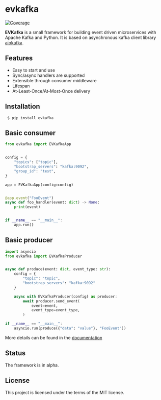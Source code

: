 # evkafka

<p align="left">
<a href="https://coverage-badge.samuelcolvin.workers.dev/redirect/theleharo/evkafka" target="_blank">
    <img src="https://coverage-badge.samuelcolvin.workers.dev/theleharo/evkafka.svg" alt="Coverage">
</a>
</p>

**EVKafka** is a small framework for building event driven 
microservices with Apache Kafka and Python.
It is based on asynchronous kafka client library 
[aiokafka](https://aiokafka.readthedocs.io/en/stable/).

## Features

- Easy to start and use
- Sync/async handlers are supported
- Extensible through consumer middleware
- Lifespan
- At-Least-Once/At-Most-Once delivery

## Installation

     $ pip install evkafka

## Basic consumer
```python
from evkafka import EVKafkaApp


config = {
    "topics": ["topic"],
    "bootstrap_servers": "kafka:9092",
    "group_id": "test",
}

app = EVKafkaApp(config=config)


@app.event("FooEvent")
async def foo_handler(event: dict) -> None:
    print(event)


if __name__ == "__main__":
    app.run()
```

## Basic producer
```python
import asyncio
from evkafka import EVKafkaProducer


async def produce(event: dict, event_type: str):
    config = {
        "topic": "topic", 
        "bootstrap_servers": "kafka:9092"
    }

    async with EVKafkaProducer(config) as producer:
        await producer.send_event(
            event=event,
            event_type=event_type,
        )

if __name__ == "__main__":
    asyncio.run(produce({"data": "value"}, "FooEvent"))
```

More details can be found in the [documentation](https://evkafka.readthedocs.io/)


## Status

The framework is in alpha.

## License

This project is licensed under the terms of the  MIT license.
